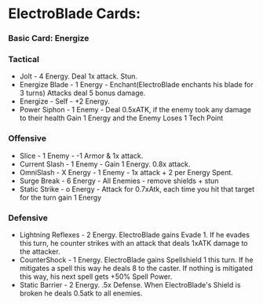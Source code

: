 # ElectroBlade Cards:

### Basic Card: Energize

### Tactical

- Jolt - 4 Energy. Deal 1x attack. Stun.
- Energize Blade - 1 Energy - Enchant(ElectroBlade enchants his blade for 3 turns) Attacks deal 5 bonus damage. 
- Energize - Self - +2 Energy.
- Power Siphon - 1 Enemy - Deal 0.5xATK, if the enemy took any damage to their health Gain 1 Energy and the Enemy Loses 1 Tech Point 

### Offensive

- Slice - 1 Enemy - -1 Armor & 1x attack.
- Current Slash - 1 Enemy - Gain 1 Energy. 0.8x attack. 
- OmniSlash - X Energy - 1 Enemy - 1x attack + 2 per Energy Spent. 
- Surge Break - 6 Energy - All Enemies - remove shields + stun
- Static Strike - o Energy - Attack for 0.7xAtk, each time you hit that target for the turn gain 1 Energy

### Defensive

- Lightning Reflexes - 2 Energy. ElectroBlade gains Evade 1. If he evades this turn, he counter strikes with an attack that deals 1xATK damage to the attacker.
- CounterShock - 1 Energy. ElectroBlade gains Spellshield 1 this turn. If he mitigates a spell this way he deals 8 to the caster. If nothing is mitigated this way, his next spell gets +50% Spell Power.
- Static Barrier - 2 Energy. .5x Defense. When ElectroBlade's Shield is broken he deals 0.5atk to all enemies.
